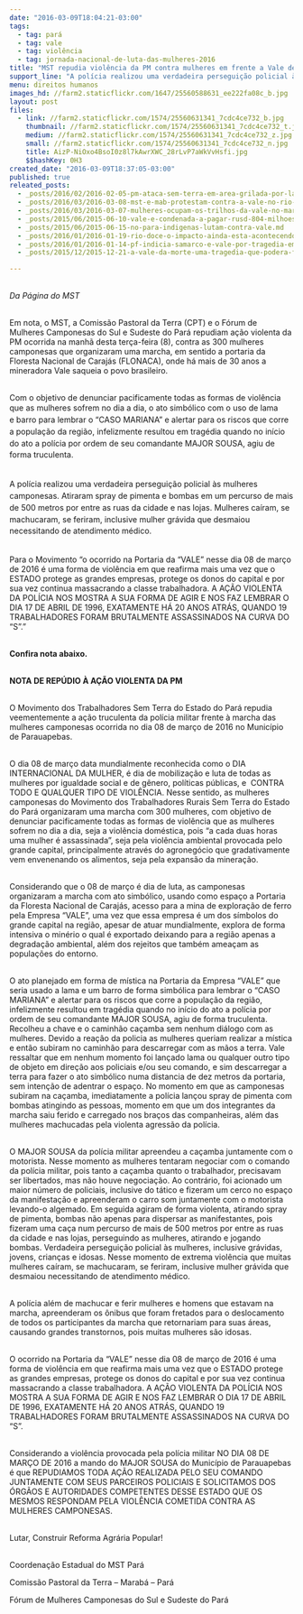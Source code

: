 ```yaml
---
date: "2016-03-09T18:04:21-03:00"
tags:
  - tag: pará
  - tag: vale
  - tag: violência
  - tag: jornada-nacional-de-luta-das-mulheres-2016
title: "MST repudia violência da PM contra mulheres em frente a Vale de Parauapebas "
support_line: "A polícia realizou uma verdadeira perseguição policial às camponesas. Atiraram spray de pimenta e bombas em um percurso de mais de 500 metros. Mulheres caíram, se machucaram e se feriram."
menu: direitos humanos
images_hd: //farm2.staticflickr.com/1647/25560588631_ee222fa08c_b.jpg
layout: post
files:
  - link: //farm2.staticflickr.com/1574/25560631341_7cdc4ce732_b.jpg
    thumbnail: //farm2.staticflickr.com/1574/25560631341_7cdc4ce732_t.jpg
    medium: //farm2.staticflickr.com/1574/25560631341_7cdc4ce732_z.jpg
    small: //farm2.staticflickr.com/1574/25560631341_7cdc4ce732_n.jpg
    title: AizP-NiOxo4BsoI0z8l7kAwrXWC_28rLvP7aWkVvHsfi.jpg
    $$hashKey: 0H3
created_date: "2016-03-09T18:37:05-03:00"
published: true
releated_posts:
  - _posts/2016/02/2016-02-05-pm-ataca-sem-terra-em-area-grilada-por-latifundiario-e-pretendida-pela-vale.md
  - _posts/2016/03/2016-03-08-mst-e-mab-protestam-contra-a-vale-no-rio-de-janeiro.md
  - _posts/2016/03/2016-03-07-mulheres-ocupam-os-trilhos-da-vale-no-maranhao.md
  - _posts/2015/06/2015-06-10-vale-e-condenada-a-pagar-rusd-804-milhoes-por-acidentes-de-trabalho.md
  - _posts/2015/06/2015-06-15-no-para-indigenas-lutam-contra-vale.md
  - _posts/2016/01/2016-01-19-rio-doce-o-impacto-ainda-esta-acontecendo.md
  - _posts/2016/01/2016-01-14-pf-indicia-samarco-e-vale-por-tragedia-em-mariana.md
  - _posts/2015/12/2015-12-21-a-vale-da-morte-uma-tragedia-que-podera-ficar-impune.md

---
```

<p><br />
<em>Da P&aacute;gina do MST</em></p>

<p><br />
Em nota, o MST, a Comiss&atilde;o Pastoral da Terra (CPT) e o&nbsp;F&oacute;rum de Mulheres Camponesas do Sul e Sudeste do Par&aacute; repudiam a&ccedil;&atilde;o violenta da PM ocorrida na manh&atilde; desta ter&ccedil;a-feira (8), contra as&nbsp;300 mulheres camponesas que&nbsp;organizaram uma marcha, em sentido a portaria da Floresta Nacional de Caraj&aacute;s (FLONACA), onde h&aacute; mais de 30 anos a mineradora Vale saqueia o povo brasileiro.</p>

<p><br />
Com o objetivo de denunciar pacificamente todas as formas de viol&ecirc;ncia que as mulheres sofrem no dia a dia, o ato simb&oacute;lico com o uso de<span style="line-height: 20.8px;">&nbsp;lama e&nbsp;barro para lembrar o &ldquo;CASO MARIANA&rdquo; e alertar para os riscos que corre a popula&ccedil;&atilde;o da regi&atilde;o, infelizmente resultou em trag&eacute;dia quando no in&iacute;cio do ato a pol&iacute;cia por ordem de seu comandante MAJOR SOUSA, agiu de forma truculenta. </span></p>

<p><br />
<span style="line-height: 20.8px;">A pol&iacute;cia realizou uma verdadeira persegui&ccedil;&atilde;o policial &agrave;s mulheres camponesas. Atiraram&nbsp;spray de pimenta e&nbsp;bombas em um percurso de mais de 500 metros por entre as ruas da cidade e nas lojas. Mulheres&nbsp;ca&iacute;ram, se machucaram, se feriram, inclusive mulher gr&aacute;vida que desmaiou necessitando de atendimento m&eacute;dico.</span></p>

<p><br />
Para o Movimento&nbsp;&ldquo;o ocorrido na Portaria da &ldquo;VALE&rdquo; nesse dia 08 de mar&ccedil;o de 2016 &eacute; uma forma de viol&ecirc;ncia em que reafirma mais uma vez que o ESTADO protege as grandes empresas, protege os donos do capital e por sua vez continua massacrando a classe trabalhadora. A A&Ccedil;&Atilde;O VIOLENTA DA POL&Iacute;CIA NOS MOSTRA A SUA FORMA DE AGIR E NOS FAZ LEMBRAR O DIA 17 DE ABRIL DE 1996, EXATAMENTE H&Aacute; 20 ANOS ATR&Aacute;S, QUANDO 19 TRABALHADORES FORAM BRUTALMENTE ASSASSINADOS NA CURVA DO &ldquo;S&rdquo;.&rdquo;</p>

<p><br />
<strong>Confira nota abaixo.</strong></p>

<p><br />
<strong>NOTA DE REP&Uacute;DIO &Agrave; A&Ccedil;&Atilde;O VIOLENTA DA PM</strong></p>

<p><br />
O Movimento dos Trabalhadores Sem Terra do Estado do Par&aacute; repudia veementemente a a&ccedil;&atilde;o truculenta da pol&iacute;cia militar frente &agrave; marcha das mulheres camponesas ocorrida no dia 08 de mar&ccedil;o de 2016 no Munic&iacute;pio de Parauapebas.</p>

<p><br />
O dia 08 de mar&ccedil;o data mundialmente reconhecida como o DIA INTERNACIONAL DA MULHER, &eacute; dia de mobiliza&ccedil;&atilde;o e luta de todas as mulheres por igualdade social e de g&ecirc;nero, pol&iacute;ticas p&uacute;blicas, e &nbsp;CONTRA TODO E QUALQUER TIPO DE VIOL&Ecirc;NCIA. Nesse sentido, as mulheres camponesas do Movimento dos Trabalhadores Rurais Sem Terra do Estado do Par&aacute; organizaram uma marcha com 300 mulheres, com objetivo de denunciar pacificamente todas as formas de viol&ecirc;ncia que as mulheres sofrem no dia a dia, seja a viol&ecirc;ncia dom&eacute;stica, pois &ldquo;a cada duas horas uma mulher &eacute; assassinada&rdquo;, seja pela viol&ecirc;ncia ambiental provocada pelo grande capital, principalmente atrav&eacute;s do agroneg&oacute;cio que gradativamente vem envenenando os alimentos, seja pela expans&atilde;o da minera&ccedil;&atilde;o.</p>

<p><br />
Considerando que o 08 de mar&ccedil;o &eacute; dia de luta, as camponesas organizaram a marcha com ato simb&oacute;lico, usando como espa&ccedil;o a Portaria da Floresta Nacional de Caraj&aacute;s, acesso para a mina de explora&ccedil;&atilde;o de ferro pela Empresa &ldquo;VALE&rdquo;, uma vez que essa empresa &eacute; um dos s&iacute;mbolos do grande capital na regi&atilde;o, apesar de atuar mundialmente, explora de forma intensiva o min&eacute;rio o qual &eacute; exportado deixando para a regi&atilde;o apenas a degrada&ccedil;&atilde;o ambiental, al&eacute;m dos rejeitos que tamb&eacute;m amea&ccedil;am as popula&ccedil;&otilde;es do entorno. &nbsp;</p>

<p><br />
O ato planejado em forma de m&iacute;stica na Portaria da Empresa &ldquo;VALE&rdquo; que seria usado a lama e um barro de forma simb&oacute;lica para lembrar o &ldquo;CASO MARIANA&rdquo; e alertar para os riscos que corre a popula&ccedil;&atilde;o da regi&atilde;o, infelizmente resultou em trag&eacute;dia quando no in&iacute;cio do ato a pol&iacute;cia por ordem de seu comandante MAJOR SOUSA, agiu de forma truculenta. Recolheu a chave e o caminh&atilde;o ca&ccedil;amba sem nenhum di&aacute;logo com as mulheres. Devido a rea&ccedil;&atilde;o da policia as mulheres queriam realizar a m&iacute;stica e ent&atilde;o subiram no caminh&atilde;o para descarregar com as m&atilde;os a terra. Vale ressaltar que em nenhum momento foi lan&ccedil;ado lama ou qualquer outro tipo de objeto em dire&ccedil;&atilde;o aos policiais e/ou seu comando, e sim descarregar a terra para fazer o ato simb&oacute;lico numa distancia de dez metros da portaria, sem inten&ccedil;&atilde;o de adentrar o espa&ccedil;o. No momento em que as camponesas subiram na ca&ccedil;amba, imediatamente a pol&iacute;cia lan&ccedil;ou spray de pimenta com bombas atingindo as pessoas, momento em que um dos integrantes da marcha saiu ferido e carregado nos bra&ccedil;os das companheiras, al&eacute;m das mulheres machucadas pela violenta agress&atilde;o da pol&iacute;cia.</p>

<p><br />
O MAJOR SOUSA da pol&iacute;cia militar apreendeu a ca&ccedil;amba juntamente com o motorista. Nesse momento as mulheres tentaram negociar com o comando da pol&iacute;cia militar, pois tanto a ca&ccedil;amba quanto o trabalhador, precisavam ser libertados, mas n&atilde;o houve negocia&ccedil;&atilde;o. Ao contr&aacute;rio, foi acionado um maior n&uacute;mero de policiais, inclusive do t&aacute;tico e fizeram um cerco no espa&ccedil;o da manifesta&ccedil;&atilde;o e apreenderam o carro som juntamente com o motorista levando-o algemado. Em seguida agiram de forma violenta, atirando spray de pimenta, bombas n&atilde;o apenas para dispersar as manifestantes, pois fizeram uma ca&ccedil;a num percurso de mais de 500 metros por entre as ruas da cidade e nas lojas, perseguindo as mulheres, atirando e jogando bombas. Verdadeira persegui&ccedil;&atilde;o policial &agrave;s mulheres, inclusive gr&aacute;vidas, jovens, crian&ccedil;as e idosas. Nesse momento de extrema viol&ecirc;ncia que muitas mulheres ca&iacute;ram, se machucaram, se feriram, inclusive mulher gr&aacute;vida que desmaiou necessitando de atendimento m&eacute;dico.</p>

<p><br />
A pol&iacute;cia al&eacute;m de machucar e ferir mulheres e homens que estavam na marcha, apreenderam os &ocirc;nibus que foram fretados para o deslocamento de todos os participantes da marcha que retornariam para suas &aacute;reas, causando grandes transtornos, pois muitas mulheres s&atilde;o idosas.</p>

<p><br />
O ocorrido na Portaria da &ldquo;VALE&rdquo; nesse dia 08 de mar&ccedil;o de 2016 &eacute; uma forma de viol&ecirc;ncia em que reafirma mais uma vez que o ESTADO protege as grandes empresas, protege os donos do capital e por sua vez continua massacrando a classe trabalhadora. A A&Ccedil;&Atilde;O VIOLENTA DA POL&Iacute;CIA NOS MOSTRA A SUA FORMA DE AGIR E NOS FAZ LEMBRAR O DIA 17 DE ABRIL DE 1996, EXATAMENTE H&Aacute; 20 ANOS ATR&Aacute;S, QUANDO 19 TRABALHADORES FORAM BRUTALMENTE ASSASSINADOS NA CURVA DO &ldquo;S&rdquo;.</p>

<p><br />
Considerando a viol&ecirc;ncia provocada pela pol&iacute;cia militar NO DIA 08 DE MAR&Ccedil;O DE 2016 a mando do MAJOR SOUSA do Munic&iacute;pio de Parauapebas &eacute; que REPUDIAMOS TODA A&Ccedil;&Atilde;O REALIZADA PELO SEU COMANDO JUNTAMENTE COM SEUS PARCEIROS POLICIAIS E SOLICITAMOS DOS &Oacute;RG&Atilde;OS E AUTORIDADES COMPETENTES DESSE ESTADO QUE OS MESMOS RESPONDAM PELA VIOL&Ecirc;NCIA COMETIDA CONTRA AS MULHERES CAMPONESAS.</p>

<p><br />
Lutar, Construir Reforma Agr&aacute;ria Popular!</p>

<p><br />
Coordena&ccedil;&atilde;o Estadual do MST Par&aacute;</p>

<p>Comiss&atilde;o Pastoral da Terra &ndash; Marab&aacute; &ndash; Par&aacute;</p>

<p>F&oacute;rum de Mulheres Camponesas do Sul e Sudeste do Par&aacute;</p>

